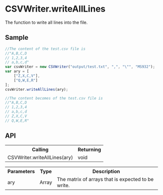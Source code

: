 <H1>CSVWriter.writeAllLines</H1>

The function to write all lines into the file.

<h2>Sample</h2>

```javascript
//The content of the test.csv file is 
//"A,B,C,D
// 1,2,3,4
// a,b,c,d"
var csvWriter = new CSVWriter("output/test.txt", ",", "\"", "MS932");
var ary = [
	["Z,X,C,V"],
	["Q,W,E,R"]
];
csvWriter.writeAllLines(ary);

//The content becomes of the test.csv file is 
//"A,B,C,D
// 1,2,3,4
// a,b,c,d
// Z,X,C,V
// Q,W,E,R"
```

<h2>API</h2>

<table>
<tr><th>Calling</th><th>Returning</th></tr>
<tr><td>CSVWriter.writeAllLines(ary)</td><td>void</td></tr>
</table>

<table>
<tr><th>Parameters</th><th>Type</th><th>Description</th></tr>
<tr><td>ary</td><td>Array</td><td>The matrix of arrays that is expected to be write.</td></tr>
</table>
